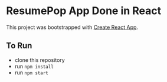 # ResumePop App Done in React

This project was bootstrapped with [Create React App](https://github.com/facebook/create-react-app).

## To Run

- clone this repository
- run `npm install`
- run `npm start`
